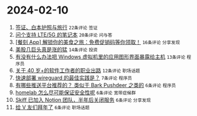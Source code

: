 # 2024-02-10

1. [签证、白本护照与旅行](https://www.v2ex.com/t/1015219) `22条评论` `签证`
1. [问个支持 LTE/5G 的笔记本](https://www.v2ex.com/t/1015208) `20条评论` `问与答`
1. [[餐刻 App] 解锁你的美食之旅：免费促销码等你领取！](https://www.v2ex.com/t/1015211) `16条评论` `分享发现`
1. [美股几巨头真是涨的猛](https://www.v2ex.com/t/1015216) `14条评论` `投资`
1. [有没有什么办法把 Windows 虚拟机里的应用图形界面暴露给主机](https://www.v2ex.com/t/1015213) `13条评论` `程序员`
1. [关于 40 岁+的软件工作者的职业出路](https://www.v2ex.com/t/1015221) `12条评论` `职场话题`
1. [快速部署 wireguard 的最佳实践是？](https://www.v2ex.com/t/1015228) `7条评论` `程序员`
1. [有哪些推送平台推荐的？ 类似于 Bark Pushdeer 之类的](https://www.v2ex.com/t/1015231) `6条评论` `程序员`
1. [homelab 怎么尽可能保证安全性呢](https://www.v2ex.com/t/1015220) `6条评论` `宽带症候群`
1. [Skiff 已加入 Notion 团队，半年后关闭服务](https://www.v2ex.com/t/1015215) `6条评论` `分享发现`
1. [给 V 友们拜年了](https://www.v2ex.com/t/1015214) `6条评论` `职场话题`
